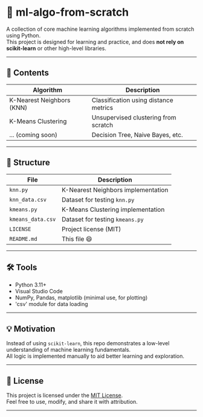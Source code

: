 # 🤖 ml-algo-from-scratch

A collection of core machine learning algorithms implemented from scratch using Python.  
This project is designed for learning and practice, and does **not rely on scikit-learn** or other high-level libraries.

---

## 📘 Contents

| Algorithm      | Description                          |
|----------------|--------------------------------------|
| K-Nearest Neighbors (KNN) | Classification using distance metrics |
| K-Means Clustering        | Unsupervised clustering from scratch  |
| ... (coming soon)         | Decision Tree, Naive Bayes, etc.     |

---

## 📁 Structure

| File              | Description                                      |
|-------------------|--------------------------------------------------|
| `knn.py`          | K-Nearest Neighbors implementation                |
| `knn_data.csv`    | Dataset for testing `knn.py`                      |
| `kmeans.py`       | K-Means Clustering implementation                 |
| `kmeans_data.csv` | Dataset for testing `kmeans.py`                   |
| `LICENSE`         | Project license (MIT)                             |
| `README.md`       | This file 😄  

---

## 🛠 Tools

- Python 3.11+
- Visual Studio Code
- NumPy, Pandas, matplotlib (minimal use, for plotting)
- 'csv' module for data loading

---

## 💡 Motivation

Instead of using `scikit-learn`, this repo demonstrates a low-level understanding of machine learning fundamentals.  
All logic is implemented manually to aid better learning and exploration.

---

## 📄 License

This project is licensed under the [MIT License](./LICENSE).  
Feel free to use, modify, and share it with attribution.

---
